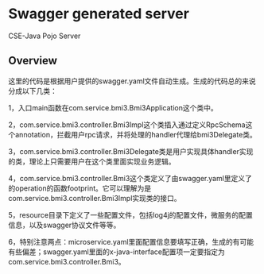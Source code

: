 # Swagger generated server

CSE-Java Pojo Server


## Overview
这里的代码是根据用户提供的swagger.yaml文件自动生成。生成的代码总的来说分成以下几类：

1，入口main函数在com.service.bmi3.Bmi3Application这个类中。

2，com.service.bmi3.controller.Bmi3Impl这个类插入通过定义RpcSchema这个annotation，拦截用户rpc请求，并将处理的handler代理给bmi3Delegate类。

3，com.service.bmi3.controller.Bmi3Delegate类是用户实现具体handler实现的类，理论上只需要用户在这个类里面实现业务逻辑。

4，com.service.bmi3.controller.Bmi3这个类定义了由swagger.yaml里定义了的operation的函数footprint。它可以理解为是com.service.bmi3.controller.Bmi3Impl实现类的接口。

5，resource目录下定义了一些配置文件，包括log4j的配置文件，微服务的配置信息，以及swagger协议文件等等。

6，特别注意两点：microservice.yaml里面配置信息要填写正确，生成的有可能有些偏差；swagger.yaml里面的x-java-interface配置项一定要指定为com.service.bmi3.controller.Bmi3。
